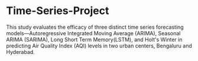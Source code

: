 # Time-Series-Project
This study evaluates the efficacy of three distinct time series forecasting models—Autoregressive Integrated Moving Average (ARIMA), Seasonal ARIMA (SARIMA), Long Short Term Memory(LSTM), and Holt's Winter in predicting Air Quality Index (AQI) levels in two urban centers, Bengaluru and Hyderabad.
